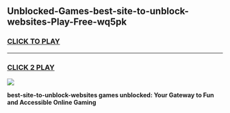 
## Unblocked-Games-best-site-to-unblock-websites-Play-Free-wq5pk
<h3>
<a href="https://premium76.site?title=best-site-to-unblock-websites&ref=10A">CLICK TO PLAY</a></h3>
<hr>

<h3>
<a href="https://premium76.site?title=best-site-to-unblock-websites&ref=10A">CLICK 2 PLAY</a>
  
</h3>

<a href="https://premium76.site?title=best-site-to-unblock-websites&ref=10A"><img src="https://clearcache.store/games.png"></a>


**best-site-to-unblock-websites games unblocked: Your Gateway to Fun and Accessible Online Gaming**
